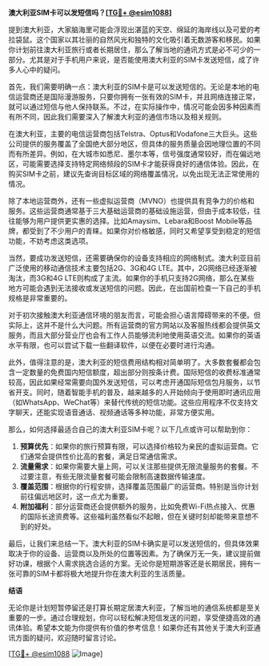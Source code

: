 **澳大利亚SIM卡可以发短信吗？[[TG💪+ @esim1088](https://t.me/s/esim1088)]**

提到澳大利亚，大家脑海里可能会浮现出湛蓝的天空、绵延的海岸线以及可爱的考拉袋鼠。这个国家以其壮丽的自然风光和独特的文化吸引着无数游客和移民。如果你计划前往澳大利亚旅行或者长期居住，那么了解当地的通讯方式是必不可少的一部分。尤其是对于手机用户来说，是否能使用澳大利亚的SIM卡发送短信，成了许多人心中的疑问。

首先，我们需要明确一点：澳大利亚的SIM卡是可以发送短信的。无论是本地的电信运营商还是国际漫游服务，只要你拥有一张有效的SIM卡，并且网络连接正常，就可以通过短信与他人保持联系。不过，在实际操作中，情况可能会因多种因素而有所不同，因此我们需要深入了解澳大利亚的通信市场以及相关规则。

在澳大利亚，主要的电信运营商包括Telstra、Optus和Vodafone三大巨头。这些公司提供的服务覆盖了全国绝大部分地区，但具体的服务质量会因地理位置的不同而有所差异。例如，在大城市如悉尼、墨尔本等，信号强度通常较好，而在偏远地区，可能需要选择支持特定网络频段的SIM卡才能获得良好的通信体验。因此，在购买SIM卡之前，建议先查询目标区域的网络覆盖情况，以免出现无法正常使用的情况。

除了本地运营商外，还有一些虚拟运营商（MVNO）也提供具有竞争力的价格和服务。这些运营商通常基于三大基础运营商的基础设施运营，但由于成本较低，往往能够为用户提供更实惠的选择。比如Amaysim、Lebara和Boost Mobile等品牌，都受到了不少用户的青睐。如果你对价格敏感，同时又希望享受到稳定的短信功能，不妨考虑这类选项。

当然，要成功发送短信，还需要确保你的设备支持相应的网络制式。澳大利亚目前广泛使用的移动通信技术主要包括2G、3G和4G LTE。其中，2G网络已经逐渐被淘汰，而3G和4G LTE则构成了主流。如果你的手机只支持2G网络，那么在某些地方可能会遇到无法接收或发送短信的问题。因此，在出国前检查一下自己的手机规格是非常重要的。

对于初次接触澳大利亚通信环境的朋友而言，可能会担心语言障碍带来的不便。但实际上，这并不是什么大问题。所有运营商的官方网站以及客服热线都会提供英文服务，而且大部分营业厅也会有工作人员能够流利地使用英语交流。如果你的英语水平有限，也可以尝试下载一些翻译软件，以便在必要时进行沟通。

此外，值得注意的是，澳大利亚的短信费用结构相对简单明了。大多数套餐都会包含一定数量的免费国内短信额度，超出部分则按条计费。国际短信的收费标准通常较高，因此如果经常需要向国外发送短信，可以考虑开通国际短信包月服务，以节省开支。同时，随着智能手机的普及，越来越多的人开始倾向于使用即时通讯应用（如WhatsApp、WeChat等）来替代传统的短信功能。这些应用程序不仅支持文字聊天，还能实现语音通话、视频通话等多种功能，非常方便实用。

那么，如何选择最适合自己的澳大利亚SIM卡呢？以下几点或许可以帮助到你：

1. **预算优先**：如果你的旅行预算有限，可以选择价格较为亲民的虚拟运营商。它们通常会提供性价比高的套餐，满足日常通信需求。
2. **流量需求**：如果你需要大量上网，可以关注那些提供无限流量服务的套餐。不过要注意，有些无限流量套餐可能会限制高速数据传输速度。
3. **覆盖范围**：根据你的行程安排，选择覆盖范围最广的运营商。特别是当你计划前往偏远地区时，这一点尤为重要。
4. **附加福利**：部分运营商还会提供额外的服务，比如免费Wi-Fi热点接入、优惠的国际长途资费等。这些福利虽然看似不起眼，但在关键时刻却能带来意想不到的好处。

最后，让我们来总结一下。澳大利亚的SIM卡确实是可以发送短信的，但具体效果取决于你的设备、运营商以及所处的位置等因素。为了确保万无一失，建议提前做好功课，根据个人需求挑选合适的方案。无论你是短期游客还是长期居民，拥有一张可靠的SIM卡都将极大地提升你在澳大利亚的生活质量。

**结语**

无论你是计划短暂停留还是打算长期定居澳大利亚，了解当地的通信系统都是至关重要的一步。通过合理规划，你可以轻松解决短信发送的问题，享受便捷高效的通讯体验。希望本文能为你提供有价值的参考信息！如果你还有其他关于澳大利亚通讯方面的疑问，欢迎随时留言讨论。

[[TG💪+ @esim1088](https://t.me/s/esim1088) ![Image](https://i.postimg.cc/4NQfJmqS/Snipaste-2025-05-13-00-14-12.png)]